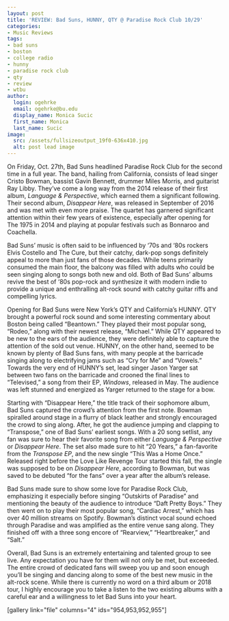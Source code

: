 ```yaml
---
layout: post
title: 'REVIEW: Bad Suns, HUNNY, QTY @ Paradise Rock Club 10/29'
categories:
- Music Reviews
tags:
- bad suns
- boston
- college radio
- hunny
- paradise rock club
- qty
- review
- wtbu
author:
  login: ogehrke
  email: ogehrke@bu.edu
  display_name: Monica Sucic
  first_name: Monica
  last_name: Sucic
image:
  src: /assets/fullsizeoutput_19f0-636x410.jpg
  alt: post lead image
---
```

On Friday, Oct. 27th, Bad Suns headlined Paradise Rock Club for the second time in a full year. The band, hailing from California, consists of lead singer Cristo Bowman, bassist Gavin Bennett, drummer Miles Morris, and guitarist Ray Libby. They’ve come a long way from the 2014 release of their first album, _Language & Perspective_, which earned them a significant following. Their second album, _Disappear Here_, was released in September of 2016 and was met with even more praise. The quartet has garnered significant attention within their few years of existence, especially after opening for The 1975 in 2014 and playing at popular festivals such as Bonnaroo and Coachella.

Bad Suns’ music is often said to be influenced by ‘70s and ‘80s rockers Elvis Costello and The Cure, but their catchy, dark-pop songs definitely appeal to more than just fans of those decades. While teens primarily consumed the main floor, the balcony was filled with adults who could be seen singing along to songs both new and old. Both of Bad Suns’ albums revive the best of ‘80s pop-rock and synthesize it with modern indie to provide a unique and enthralling alt-rock sound with catchy guitar riffs and compelling lyrics.

Opening for Bad Suns were New York’s QTY and California’s HUNNY. QTY brought a powerful rock sound and some interesting commentary about Boston being called “Beantown.” They played their most popular song, “Rodeo,” along with their newest release, “Michael.” While QTY appeared to be new to the ears of the audience, they were definitely able to capture the attention of the sold out venue. HUNNY, on the other hand, seemed to be known by plenty of Bad Suns fans, with many people at the barricade singing along to electrifying jams such as “Cry for Me” and “Vowels.” Towards the very end of HUNNY’s set, lead singer Jason Yarger sat between two fans on the barricade and crooned the final lines to “Televised,” a song from their EP, _Windows_, released in May. The audience was left stunned and energized as Yarger returned to the stage for a bow.

Starting with “Disappear Here,” the title track of their sophomore album, Bad Suns captured the crowd’s attention from the first note. Bowman spiralled around stage in a flurry of black leather and strongly encouraged the crowd to sing along. After, he got the audience jumping and clapping to “Transpose,” one of Bad Suns’ earliest songs. With a 20 song setlist, any fan was sure to hear their favorite song from either _Language & Perspective_ or _Disappear Here_. The set also made sure to hit “20 Years,” a fan-favorite from the _Transpose EP_, and the new single “This Was a Home Once.” Released right before the Love Like Revenge Tour started this fall, the single was supposed to be on _Disappear Here_, according to Bowman, but was saved to be debuted “for the fans” over a year after the album’s release.

Bad Suns made sure to show some love for Paradise Rock Club, emphasizing it especially before singing “Outskirts of Paradise” and mentioning the beauty of the audience to introduce “Daft Pretty Boys.” They then went on to play their most popular song, “Cardiac Arrest,” which has over 40 million streams on Spotify. Bowman’s distinct vocal sound echoed through Paradise and was amplified as the entire venue sang along. They finished off with a three song encore of “Rearview,” “Heartbreaker,” and “Salt.”

Overall, Bad Suns is an extremely entertaining and talented group to see live. Any expectation you have for them will not only be met, but exceeded. The entire crowd of dedicated fans will sweep you up and soon enough you’ll be singing and dancing along to some of the best new music in the alt-rock scene. While there is currently no word on a third album or 2018 tour, I highly encourage you to take a listen to the two existing albums with a careful ear and a willingness to let Bad Suns into your heart.  

\[gallery link="file" columns="4" ids="954,953,952,955"\]